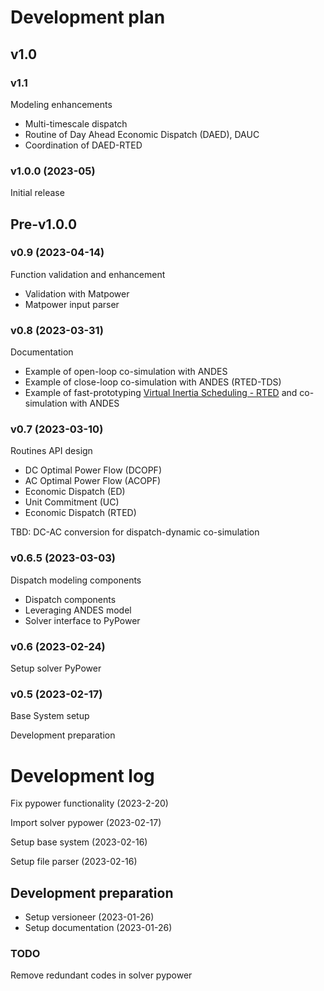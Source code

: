 # Development plan

## v1.0

### v1.1

Modeling enhancements

- Multi-timescale dispatch
- Routine of Day Ahead Economic Dispatch (DAED), DAUC
- Coordination of DAED-RTED

### v1.0.0 (2023-05)

Initial release

## Pre-v1.0.0

### v0.9 (2023-04-14)

Function validation and enhancement

- Validation with Matpower
- Matpower input parser

### v0.8 (2023-03-31)

Documentation

- Example of open-loop co-simulation with ANDES
- Example of close-loop co-simulation with ANDES (RTED-TDS)
- Example of fast-prototyping [Virtual Inertia Scheduling - RTED](https://arxiv.org/abs/2209.06677) and co-simulation with ANDES

### v0.7 (2023-03-10)

Routines API design

- DC Optimal Power Flow (DCOPF)
- AC Optimal Power Flow (ACOPF)
- Economic Dispatch (ED)
- Unit Commitment (UC)
- Economic Dispatch (RTED)

TBD: DC-AC conversion for dispatch-dynamic co-simulation

### v0.6.5 (2023-03-03)

Dispatch modeling components

- Dispatch components
- Leveraging ANDES model
- Solver interface to PyPower

### v0.6 (2023-02-24)

Setup solver PyPower

### v0.5 (2023-02-17)

Base System setup

Development preparation

# Development log

Fix pypower functionality (2023-2-20)

Import solver pypower (2023-02-17)

Setup base system (2023-02-16)

Setup file parser (2023-02-16)

## Development preparation

- Setup versioneer (2023-01-26)
- Setup documentation (2023-01-26)

### TODO

Remove redundant codes in solver pypower
